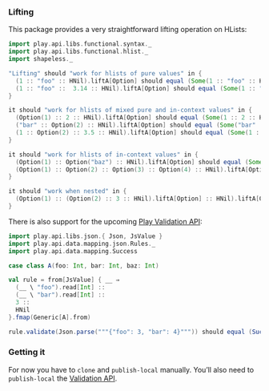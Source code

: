 ### Lifting

This package provides a very straightforward lifting operation on HLists:

```scala
import play.api.libs.functional.syntax._
import play.api.libs.functional.hlist._
import shapeless._

"Lifting" should "work for hlists of pure values" in {
  (1 :: "foo" :: HNil).liftA[Option] should equal (Some(1 :: "foo" :: HNil))
  (1 :: "foo" ::  3.14 :: HNil).liftA[Option] should equal (Some(1 :: "foo" :: 3.14 :: HNil))
}

it should "work for hlists of mixed pure and in-context values" in {
  (Option(1) :: 2 :: HNil).liftA[Option] should equal (Some(1 :: 2 :: HNil))
  ("bar" :: Option(2) :: HNil).liftA[Option] should equal (Some("bar" :: 2 :: HNil))
  (1 :: Option(2) :: 3.5 :: HNil).liftA[Option] should equal (Some(1 :: 2 :: 3.5 :: HNil))
}

it should "work for hlists of in-context values" in {
  (Option(1) :: Option("baz") :: HNil).liftA[Option] should equal (Some(1 :: "baz" :: HNil))
  (Option(1) :: Option(2) :: Option(3) :: Option(4) :: HNil).liftA[Option] should equal (Some(1 :: 2 :: 3 :: 4 :: HNil))
}

it should "work when nested" in {
  (Option(1) :: (Option(2) :: 3 :: HNil).liftA[Option] :: HNil).liftA[Option] should equal (Some(1 :: (2 :: 3 :: HNil) :: HNil))
}
```

There is also support for the upcoming [Play Validation API](http://jto.github.io/articles/play_new_validation_api/):

```scala
import play.api.libs.json.{ Json, JsValue }
import play.api.data.mapping.json.Rules._
import play.api.data.mapping.Success

case class A(foo: Int, bar: Int, baz: Int)

val rule = from[JsValue] { __ ⇒
  (__ \ "foo").read[Int] ::
  (__ \ "bar").read[Int] ::
  3 ::
  HNil
}.fmap(Generic[A].from)

rule.validate(Json.parse("""{"foo": 3, "bar": 4}""")) should equal (Success(A(3, 4, 3)))
```
  
### Getting it

For now you have to `clone` and `publish-local` manually. You’ll also need
to `publish-local` the [Validation API](http://jto.github.io/articles/play_new_validation_api/).
